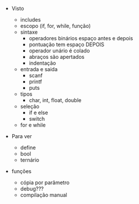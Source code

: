 - Visto
    - includes
    - escopo (if, for, while, função)
    - sintaxe
        - operadores binários espaço antes e depois
        - pontuação tem espaço DEPOIS
        - operador unário é colado
        - abraços são apertados
        - indentação
    - entrada e saida
        - scanf
        - printf
        - puts
    - tipos
        - char, int, float, double
    - seleção
        - if e else
        - switch
    - for e while

- Para ver
    - define
    - bool
    - ternário
- funções
    - cópia por parâmetro
    - debug???
    - compilação manual
